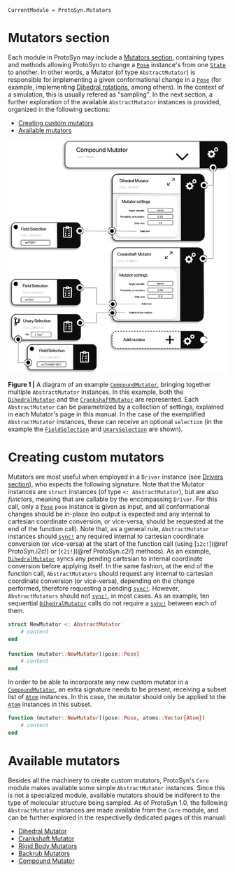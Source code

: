 ```@meta
CurrentModule = ProtoSyn.Mutators
```

# Mutators section

Each module in ProtoSyn may include a [Mutators section](@ref), containing types and methods allowing ProtoSyn to change a [`Pose`](@ref) instance's from one [`State`](@ref) to another. In other words, a Mutator (of type `AbstractMutator`) is responsible for implementing a given conformational change in a [`Pose`](@ref) (for example, implementing [Dihedral rotations](@ref), among others). In the context of a simulation, this is usually refered as "sampling". In the next section, a further exploration of the available `AbstractMutator` instances is provided, organized in the following sections:

+ [Creating custom mutators](@ref)
+ [Available mutators](@ref)

![ProtoSyn Mutators](../../../assets/ProtoSyn-mutators.png)

**Figure 1 |** A diagram of an example [`CompoundMutator`](@ref), bringing together multiple `AbstractMutator` instances. In this example, both the [`DihedralMutator`](@ref) and the [`CrankshaftMutator`](@ref) are represented. Each `AbstractMutator` can be parametrized by a collection of settings, explained in each Mutator's page in this manual. In the case of the exemplified `AbstractMutator` instances, these can receive an optional `selection` (in the example the [`FieldSelection`](@ref) and [`UnarySelection`](@ref) are shown).

# Creating custom mutators

Mutators are most useful when employed in a `Driver` instance (see [Drivers section](@ref)), who expects the following signature. Note that the Mutator instances are `struct` instances (of type `<: AbstractMutator`), but are also _functors_, meaning that are callable by the encompassing `Driver`. For this call, only a [`Pose`](@ref) `pose` instance is given as input, and all conformational changes should be in-place (no output is expected and any internal to cartesian coordinate conversion, or vice-versa, should be requested at the end of the function call). Note that, as a general rule, `AbstractMutator` instances should [`sync!`](@ref) any required internal to cartesian coordinate conversion (or vice-versa) at the start of the function call (using [`i2c!`](@ref ProtoSyn.i2c!) or [`c2i!`](@ref ProtoSyn.c2i!) methods). As an example, [`DihedralMutator`](@ref) syncs any pending cartesian to internal coordinate conversion before applying itself. In the same fashion, at the end of the function call, `AbstractMutators` should request any internal to cartesian coordinate conversion (or vice-versa), depending on the change performed, therefore requesting a pending [`sync!`](@ref). However, `AbstractMutators`
should not [`sync!`](@ref), in most cases. As an example, ten sequential [`DihedralMutator`](@ref) calls do not require a [`sync!`](@ref) between each of them.

```julia
struct NewMutator <: AbstractMutator
    # content
end

function (mutator::NewMutator)(pose::Pose)
    # content
end
```

In order to be able to incorporate any new custom mutator in a [`CompoundMutator`](@ref), an extra signature needs to be present, receiving a subset list of [`Atom`](@ref) instances. In this case, the mutator should only be applied to the [`Atom`](@ref) instances in this subset.

```julia
function (mutator::NewMutator)(pose::Pose, atoms::Vector{Atom})
    # content
end
```

# Available mutators

Besides all the machinery to create custom mutators, ProtoSyn's `Core` module makes available some simple `AbstractMutator` instances. Since this is not a specialized module, available mutators should be indiferent to the type of molecular structure being sampled. As of ProtoSyn 1.0, the following `AbstractMutator` instances are made available from the `Core` module, and can be further explored in the respectivelly dedicated pages of this manual:

* [Dihedral Mutator](@ref)
* [Crankshaft Mutator](@ref)
* [Rigid Body Mutators](@ref)
* [Backrub Mutators](@ref)
* [Compound Mutator](@ref)